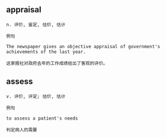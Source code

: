 
## appraisal
```
n. 评价, 鉴定, 估价, 估计

例句

The newspaper gives an objective appraisal of government's achievements of the last year.

这家报社对政府去年的工作成绩给出了客观的评价。
```
## assess
```
v. 评价, 评定; 估价, 估计

例句

to assess a patient's needs

判定病人的需要
```
